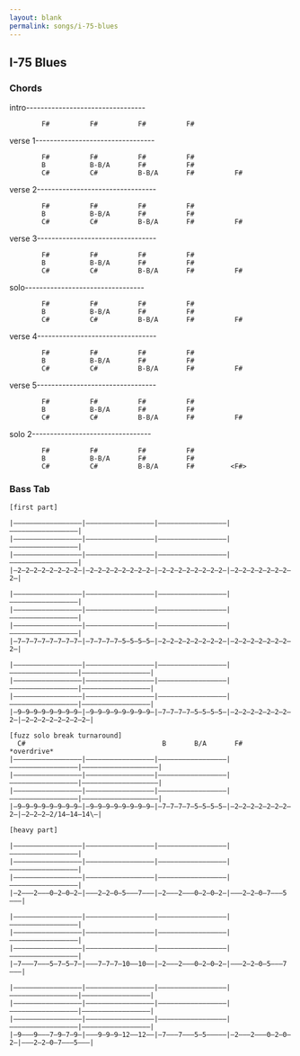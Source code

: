 ```yaml
---
layout: blank
permalink: songs/i-75-blues
---
```


I-75 Blues
----------

### Chords ###

intro---------------------------------

            F#          F#          F#          F#

verse 1---------------------------------

            F#          F#          F#          F#
            B           B-B/A       F#          F#
            C#          C#          B-B/A       F#          F#

verse 2---------------------------------

            F#          F#          F#          F#
            B           B-B/A       F#          F#
            C#          C#          B-B/A       F#          F#

verse 3---------------------------------

            F#          F#          F#          F#
            B           B-B/A       F#          F#
            C#          C#          B-B/A       F#          F#

solo---------------------------------

            F#          F#          F#          F#
            B           B-B/A       F#          F#
            C#          C#          B-B/A       F#          F#

verse 4---------------------------------

            F#          F#          F#          F#
            B           B-B/A       F#          F#
            C#          C#          B-B/A       F#          F#

verse 5---------------------------------

            F#          F#          F#          F#
            B           B-B/A       F#          F#
            C#          C#          B-B/A       F#          F#

solo 2---------------------------------

            F#          F#          F#          F#
            B           B-B/A       F#          F#
            C#          C#          B-B/A       F#         <F#>

<div style="break-after:page"></div>

### Bass Tab ###

~~~
[first part]

|—————————————————|—————————————————|—————————————————|—————————————————|
|—————————————————|—————————————————|—————————————————|—————————————————|
|—————————————————|—————————————————|—————————————————|—————————————————|
|—2—2—2—2—2—2—2–2–|—2—2—2—2—2—2—2—2—|—2—2—2—2—2—2—2—2—|—2—2—2—2—2—2—2—2—|

|—————————————————|—————————————————|—————————————————|—————————————————|
|—————————————————|—————————————————|—————————————————|—————————————————|
|—————————————————|—————————————————|—————————————————|—————————————————|
|—7—7—7—7—7—7—7—7—|—7—7—7—7—5—5—5—5—|—2—2—2—2—2—2—2—2—|—2—2—2—2—2—2—2—2—|

|—————————————————|—————————————————|—————————————————|—————————————————|—————————————————|
|—————————————————|—————————————————|—————————————————|—————————————————|—————————————————|
|—————————————————|—————————————————|—————————————————|—————————————————|—————————————————|
|—9—9—9—9—9—9—9—9—|—9—9—9—9—9—9—9—9—|—7—7—7—7—5—5—5—5—|—2—2—2—2—2—2—2—2—|—2—2—2—2—2—2—2—2—|

[fuzz solo break turnaround]
  C#                                  B       B/A       F#                       *overdrive*
|—————————————————|—————————————————|—————————————————|—————————————————|———————————————————|
|—————————————————|—————————————————|—————————————————|—————————————————|———————————————————|
|—————————————————|—————————————————|—————————————————|—————————————————|———————————————————|
|—9—9—9—9—9—9—9—9—|—9—9—9—9—9—9—9—9—|—7—7—7—7—5—5—5—5—|—2—2—2—2—2—2—2—2—|—2—2—2—2/14—14—14\—|

[heavy part]

|—————————————————|—————————————————|—————————————————|—————————————————|
|—————————————————|—————————————————|—————————————————|—————————————————|
|—————————————————|—————————————————|—————————————————|—————————————————|
|—2———2———0—2—0—2—|———2—2—0—5———7———|—2———2———0—2—0—2—|———2—2—0—7———5———|

|—————————————————|—————————————————|—————————————————|—————————————————|
|—————————————————|—————————————————|—————————————————|—————————————————|
|—————————————————|—————————————————|—————————————————|—————————————————|
|—7———7———5—7—5—7—|———7—7—7—10——10——|—2———2———0—2—0—2—|———2—2—0—5———7———|

|—————————————————|—————————————————|—————————————————|—————————————————|—————————————————|
|—————————————————|—————————————————|—————————————————|—————————————————|—————————————————|
|—————————————————|—————————————————|—————————————————|—————————————————|—————————————————|
|—9———9———7—9—7—9—|———9—9—9—12——12——|—7———7———5—5—————|—2———2———0—2—0—2—|———2—2—0—7———5———|
~~~
